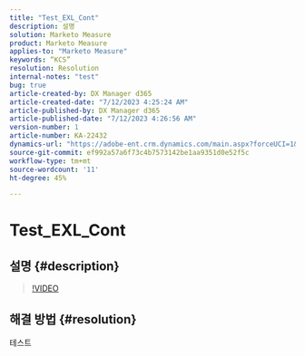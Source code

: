 ```yaml
---
title: "Test_EXL_Cont"
description: 설명
solution: Marketo Measure
product: Marketo Measure
applies-to: "Marketo Measure"
keywords: “KCS”
resolution: Resolution
internal-notes: "test"
bug: true
article-created-by: DX Manager d365
article-created-date: "7/12/2023 4:25:24 AM"
article-published-by: DX Manager d365
article-published-date: "7/12/2023 4:26:56 AM"
version-number: 1
article-number: KA-22432
dynamics-url: "https://adobe-ent.crm.dynamics.com/main.aspx?forceUCI=1&pagetype=entityrecord&etn=knowledgearticle&id=df33ba18-6c20-ee11-9cbd-6045bd0067ea"
source-git-commit: ef992a57a6f73c4b7573142be1aa9351d0e52f5c
workflow-type: tm+mt
source-wordcount: '11'
ht-degree: 45%

---
```


# Test_EXL_Cont

## 설명 {#description}



>[!VIDEO](https://video.tv.adobe.com/v/18696?quality=9&amp;learn=on)




## 해결 방법 {#resolution}


테스트
